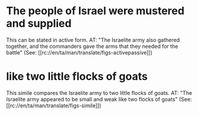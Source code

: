 # The people of Israel were mustered and supplied

This can be stated in active form. AT: "The Israelite army also gathered together, and the commanders gave the arms that they needed for the battle" (See: [[rc://en/ta/man/translate/figs-activepassive]])

# like two little flocks of goats

This simile compares the Israelite army to two little flocks of goats. AT: "The Israelite army appeared to be small and weak like two flocks of goats" (See: [[rc://en/ta/man/translate/figs-simile]])

